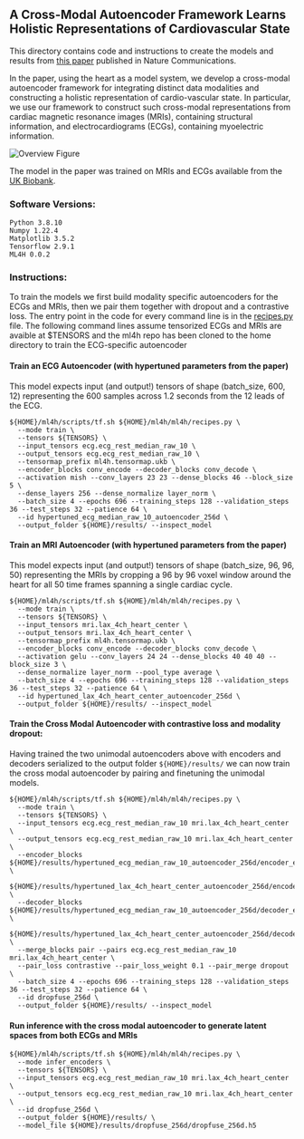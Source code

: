 ## A Cross-Modal Autoencoder Framework Learns Holistic Representations of Cardiovascular State
This directory contains code and instructions to create the models and results from [this paper](https://www.nature.com/articles/s41467-023-38125-0) published in Nature Communications.

In the paper, using the heart as a model system, we develop a cross-modal autoencoder framework for integrating distinct data modalities and constructing a holistic representation of cardio-vascular state. 
In particular, we use our framework to construct such cross-modal representations from cardiac magnetic resonance images (MRIs), containing structural information, and electrocardiograms (ECGs), containing myoelectric information.

![Overview Figure](overview.png)

The model in the paper was trained on MRIs and ECGs available from the [UK Biobank](https://www.ukbiobank.ac.uk/).


### Software Versions:
```
Python 3.8.10
Numpy 1.22.4
Matplotlib 3.5.2
Tensorflow 2.9.1
ML4H 0.0.2
```

### Instructions:
To train the models we first build modality specific autoencoders for the ECGs and MRIs, then we pair them together with dropout and a contrastive loss.
The entry point in the code for every command line is in the [recipes.py](../../ml4h/recipes.py) file.
The following command lines assume tensorized ECGs and MRIs are avaible at $TENSORS and the ml4h repo has been cloned to the home directory to train the ECG-specific autoencoder

#### Train an ECG Autoencoder (with hypertuned parameters from the paper)
This model expects input (and output!) tensors of shape (batch_size, 600, 12) representing the 600 samples across 1.2 seconds from the 12 leads of the ECG.
```
${HOME}/ml4h/scripts/tf.sh ${HOME}/ml4h/ml4h/recipes.py \
  --mode train \
  --tensors ${TENSORS} \
  --input_tensors ecg.ecg_rest_median_raw_10 \
  --output_tensors ecg.ecg_rest_median_raw_10 \
  --tensormap_prefix ml4h.tensormap.ukb \
  --encoder_blocks conv_encode --decoder_blocks conv_decode \
  --activation mish --conv_layers 23 23 --dense_blocks 46 --block_size 5 \
  --dense_layers 256 --dense_normalize layer_norm \
  --batch_size 4 --epochs 696 --training_steps 128 --validation_steps 36 --test_steps 32 --patience 64 \
  --id hypertuned_ecg_median_raw_10_autoencoder_256d \
  --output_folder ${HOME}/results/ --inspect_model 
```

#### Train an MRI Autoencoder (with hypertuned parameters from the paper)
This model expects input (and output!) tensors of shape (batch_size, 96, 96, 50) representing the MRIs by cropping a 96 by 96 voxel window around the heart for all 50 time frames spanning a single cardiac cycle.
```
${HOME}/ml4h/scripts/tf.sh ${HOME}/ml4h/ml4h/recipes.py \
  --mode train \
  --tensors ${TENSORS} \
  --input_tensors mri.lax_4ch_heart_center \
  --output_tensors mri.lax_4ch_heart_center \
  --tensormap_prefix ml4h.tensormap.ukb \
  --encoder_blocks conv_encode --decoder_blocks conv_decode \
  --activation gelu --conv_layers 24 24 --dense_blocks 40 40 40 --block_size 3 \
  --dense_normalize layer_norm --pool_type average \
  --batch_size 4 --epochs 696 --training_steps 128 --validation_steps 36 --test_steps 32 --patience 64 \
  --id hypertuned_lax_4ch_heart_center_autoencoder_256d \
  --output_folder ${HOME}/results/ --inspect_model 
```

#### Train the Cross Modal Autoencoder with contrastive loss and modality dropout:
Having trained the two unimodal autoencoders above with encoders and decoders serialized to the output folder `${HOME}/results/` we can now train the cross modal autoencoder by pairing and finetuning the unimodal models.
```
${HOME}/ml4h/scripts/tf.sh ${HOME}/ml4h/ml4h/recipes.py \
  --mode train \
  --tensors ${TENSORS} \
  --input_tensors ecg.ecg_rest_median_raw_10 mri.lax_4ch_heart_center \
  --output_tensors ecg.ecg_rest_median_raw_10 mri.lax_4ch_heart_center \
  --encoder_blocks ${HOME}/results/hypertuned_ecg_median_raw_10_autoencoder_256d/encoder_ecg_rest_median_raw_10.h5 \
                   ${HOME}/results/hypertuned_lax_4ch_heart_center_autoencoder_256d/encoder_lax_4ch_heart_center.h5 \
  --decoder_blocks ${HOME}/results/hypertuned_ecg_median_raw_10_autoencoder_256d/decoder_ecg_rest_median_raw_10.h5 \
                   ${HOME}/results/hypertuned_lax_4ch_heart_center_autoencoder_256d/decoder_lax_4ch_heart_center.h5 \
  --merge_blocks pair --pairs ecg.ecg_rest_median_raw_10 mri.lax_4ch_heart_center \
  --pair_loss contrastive --pair_loss_weight 0.1 --pair_merge dropout \
  --batch_size 4 --epochs 696 --training_steps 128 --validation_steps 36 --test_steps 32 --patience 64 \
  --id dropfuse_256d \
  --output_folder ${HOME}/results/ --inspect_model 
```

#### Run inference with the cross modal autoencoder to generate latent spaces from both ECGs and MRIs
```
${HOME}/ml4h/scripts/tf.sh ${HOME}/ml4h/ml4h/recipes.py \
  --mode infer_encoders \
  --tensors ${TENSORS} \
  --input_tensors ecg.ecg_rest_median_raw_10 mri.lax_4ch_heart_center \
  --output_tensors ecg.ecg_rest_median_raw_10 mri.lax_4ch_heart_center \
  --id dropfuse_256d \
  --output_folder ${HOME}/results/ \
  --model_file ${HOME}/results/dropfuse_256d/dropfuse_256d.h5
```

